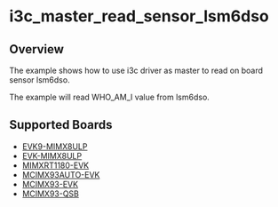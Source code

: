 # i3c_master_read_sensor_lsm6dso

## Overview
The example shows how to use i3c driver as master to read on board sensor lsm6dso.

The example will read WHO_AM_I value from lsm6dso.

## Supported Boards
- [EVK9-MIMX8ULP](../../../_boards/evk9mimx8ulp/driver_examples/i3c/master_read_sensor_lsm6dso/example_board_readme.md)
- [EVK-MIMX8ULP](../../../_boards/evkmimx8ulp/driver_examples/i3c/master_read_sensor_lsm6dso/example_board_readme.md)
- [MIMXRT1180-EVK](../../../_boards/evkmimxrt1180/driver_examples/i3c/master_read_sensor_lsm6dso/example_board_readme.md)
- [MCIMX93AUTO-EVK](../../../_boards/mcimx93autoevk/driver_examples/i3c/master_read_sensor_lsm6dso/example_board_readme.md)
- [MCIMX93-EVK](../../../_boards/mcimx93evk/driver_examples/i3c/master_read_sensor_lsm6dso/example_board_readme.md)
- [MCIMX93-QSB](../../../_boards/mcimx93qsb/driver_examples/i3c/master_read_sensor_lsm6dso/example_board_readme.md)
